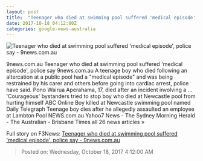 ```yaml
---
layout: post
title:  "Teenager who died at swimming pool suffered 'medical episode', police say - 9news.com.au"
date: 2017-10-18 04:12:00Z
categories: google-news-australia
---
```


![Teenager who died at swimming pool suffered 'medical episode', police say - 9news.com.au](http://prod.static9.net.au/_/media/2017/10/18/15/06/1018_poolteen.jpg)

9news.com.au Teenager who died at swimming pool suffered 'medical episode', police say 9news.com.au A teenage boy who died following an altercation at a public pool had a "medical episode" and was being restrained by his carer and others before going into cardiac arrest, police have said. Pono Wairua Aperahama, 17, died after an incident involving a ... 'Courageous' bystanders tried to stop boy who died at Newcastle pool from hurting himself ABC Online Boy killed at Newcastle swimming pool named Daily Telegraph Teenage boy dies after he allegedly assaulted an employee at Lambton Pool NEWS.com.au Yahoo7 News - The Sydney Morning Herald - The Australian - Brisbane Times all 26 news articles »


Full story on F3News: [Teenager who died at swimming pool suffered 'medical episode', police say - 9news.com.au](http://www.f3nws.com/n/xqzhvF)

> Posted on: Wednesday, October 18, 2017 4:12:00 AM
